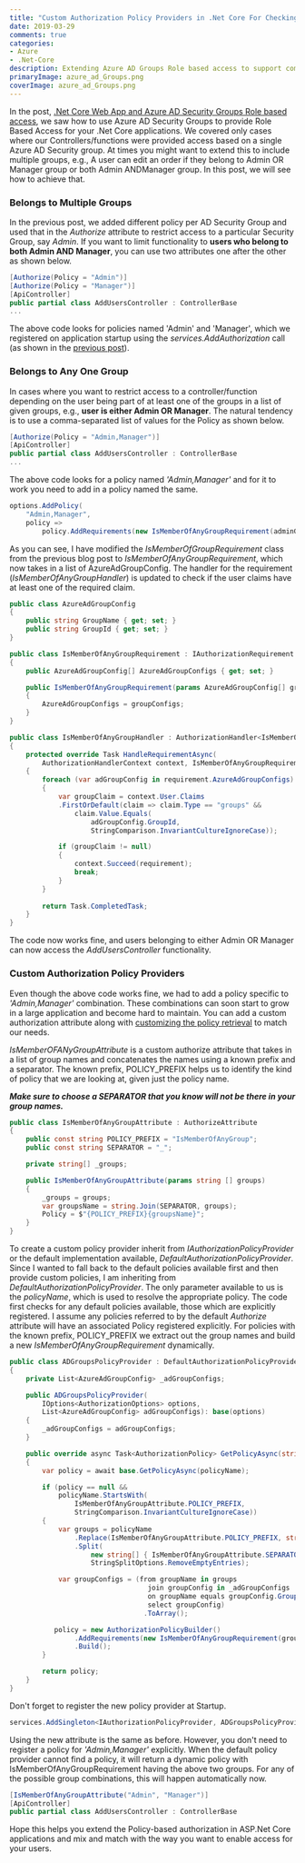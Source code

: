```yaml
---
title: "Custom Authorization Policy Providers in .Net Core For Checking Multiple Azure AD Security Groups"
date: 2019-03-29
comments: true
categories: 
- Azure
- .Net-Core
description: Extending Azure AD Groups Role based access to support combinations of multiple groups to grant access.
primaryImage: azure_ad_Groups.png
coverImage: azure_ad_Groups.png
---
```


In the post, [.Net Core Web App and Azure AD Security Groups Role based access](https://www.rahulpnath.com/blog/dot-net-core-api-and-azure-ad-groups-based-access/), we saw how to use Azure AD Security Groups to provide Role Based Access for your .Net Core applications. We covered only cases where our Controllers/functions were provided access based on a single Azure AD Security group. At times you might want to extend this to include multiple groups, e.g., A user can edit an order if they belong to Admin OR Manager group or both Admin ANDManager group. In this post, we will see how to achieve that.

### Belongs to Multiple Groups

In the previous post, we added different policy per AD Security Group and used that in the *Authorize* attribute to restrict access to a particular Security Group, say *Admin*. If you want to limit functionality to **users who belong to both Admin AND Manager**, you can use two attributes one after the other as shown below. 

```csharp
[Authorize(Policy = "Admin")]
[Authorize(Policy = "Manager")]
[ApiController]
public partial class AddUsersController : ControllerBase
...
```

The above code looks for policies named 'Admin' and 'Manager', which we registered on application startup using the *services.AddAuthorization* call (as shown in the [previous post](https://www.rahulpnath.com/blog/dot-net-core-api-and-azure-ad-groups-based-access/)).

### Belongs to Any One Group

In cases where you want to restrict access to a controller/function depending on the user being part of at least one of the groups in a list of given groups, e.g., **user is either Admin OR Manager**. The natural tendency is to use a comma-separated list of values for the Policy as shown below. 

```csharp
[Authorize(Policy = "Admin,Manager")]
[ApiController]
public partial class AddUsersController : ControllerBase
...
```

The above code looks for a policy named *'Admin,Manager'* and for it to work you need to add in a policy named the same.

``` csharp
options.AddPolicy(
    "Admin,Manager",
    policy =>
        policy.AddRequirements(new IsMemberOfAnyGroupRequirement(adminGroup, managerGroup));
```

As you can see, I have modified the *IsMemberOfGroupRequirement* class from the previous blog post to *IsMemberOfAnyGroupRequirement*, which now takes in a list of AzureAdGroupConfig. The handler for the requirement (*IsMemberOfAnyGroupHandler*) is updated to check if the user claims have at least one of the required claim.

``` csharp
public class AzureAdGroupConfig
{
    public string GroupName { get; set; }
    public string GroupId { get; set; }
}

public class IsMemberOfAnyGroupRequirement : IAuthorizationRequirement
{
    public AzureAdGroupConfig[] AzureAdGroupConfigs { get; set; }

    public IsMemberOfAnyGroupRequirement(params AzureAdGroupConfig[] groupConfigs)
    {
        AzureAdGroupConfigs = groupConfigs;
    }
}

public class IsMemberOfAnyGroupHandler : AuthorizationHandler<IsMemberOfAnyGroupRequirement>
{
    protected override Task HandleRequirementAsync(
        AuthorizationHandlerContext context, IsMemberOfAnyGroupRequirement requirement)
    {
        foreach (var adGroupConfig in requirement.AzureAdGroupConfigs)
        {
            var groupClaim = context.User.Claims
            .FirstOrDefault(claim => claim.Type == "groups" &&
                claim.Value.Equals(
                    adGroupConfig.GroupId, 
                    StringComparison.InvariantCultureIgnoreCase));

            if (groupClaim != null)
            {
                context.Succeed(requirement);
                break;
            }
        }
       
        return Task.CompletedTask;
    }
}
```

The code now works fine, and users belonging to either Admin OR Manager can now access the *AddUsersController* functionality. 

### Custom Authorization Policy Providers

Even though the above code works fine, we had to add a policy specific to *'Admin,Manager'* combination. These combinations can soon start to grow in a large application and become hard to maintain. You can add a custom authorization attribute along with [customizing the policy retrieval](https://docs.microsoft.com/en-us/aspnet/core/security/authorization/iauthorizationpolicyprovider?view=aspnetcore-2.2) to match our needs.

*IsMemberOFANyGroupAttribute* is a custom authorize attribute that takes in a list of group names and concatenates the names using a known prefix and a separator. The known prefix, POLICY_PREFIX helps us to identify the kind of policy that we are looking at, given just the policy name.

***Make sure to choose a SEPARATOR that you know will not be there in your group names.***

``` csharp
public class IsMemberOfAnyGroupAttribute : AuthorizeAttribute
{
    public const string POLICY_PREFIX = "IsMemberOfAnyGroup";
    public const string SEPARATOR = "_";

    private string[] _groups;

    public IsMemberOfAnyGroupAttribute(params string [] groups)
    {
        _groups = groups;
        var groupsName = string.Join(SEPARATOR, groups);
        Policy = $"{POLICY_PREFIX}{groupsName}";
    }
}
```

To create a custom policy provider inherit from *IAuthorizationPolicyProvider* or the default implementation available, *DefaultAuthorizationPolicyProvider*. Since I wanted to fall back to the default policies available first and then provide custom policies, I am inheriting from *DefaultAuthorizationPolicyProvider*. The only parameter available to us is the *policyName*, which is used to resolve the appropriate policy. The code first checks for any default policies available, those which are explicitly registered. I assume any policies referred to by the default *Authorize* attribute will have an associated Policy registered explicitly. For policies with the 
known prefix, POLICY_PREFIX we extract out the group names and build a new *IsMemberOfAnyGroupRequirement* dynamically.

``` csharp
public class ADGroupsPolicyProvider : DefaultAuthorizationPolicyProvider
{
    private List<AzureAdGroupConfig> _adGroupConfigs;

    public ADGroupsPolicyProvider(
        IOptions<AuthorizationOptions> options,
        List<AzureAdGroupConfig> adGroupConfigs): base(options)
    {
        _adGroupConfigs = adGroupConfigs;
    }

    public override async Task<AuthorizationPolicy> GetPolicyAsync(string policyName)
    {
        var policy = await base.GetPolicyAsync(policyName);

        if (policy == null &&
            policyName.StartsWith(
                IsMemberOfAnyGroupAttribute.POLICY_PREFIX,
                StringComparison.InvariantCultureIgnoreCase))
        {
            var groups = policyName
                .Replace(IsMemberOfAnyGroupAttribute.POLICY_PREFIX, string.Empty)
                .Split(
                    new string[] { IsMemberOfAnyGroupAttribute.SEPARATOR },
                    StringSplitOptions.RemoveEmptyEntries);

            var groupConfigs = (from groupName in groups
                                  join groupConfig in _adGroupConfigs
                                  on groupName equals groupConfig.GroupName
                                  select groupConfig)
                                 .ToArray();

           policy = new AuthorizationPolicyBuilder()
                .AddRequirements(new IsMemberOfAnyGroupRequirement(groupConfigs))
                .Build();
        }

        return policy;
    }
}
```

Don't forget to register the new policy provider at Startup.

``` csharp
services.AddSingleton<IAuthorizationPolicyProvider, ADGroupsPolicyProvider>();
```

Using the new attribute is the same as before. However, you don't need to register a policy for *'Admin,Manager'* explicitly. When the default policy provider cannot find a policy, it will return a dynamic policy with IsMemberOfAnyGroupRequirement having the above two groups. For any of the possible group combinations, this will happen automatically now. 

``` csharp
[IsMemberOfAnyGroupAttribute("Admin", "Manager")]
[ApiController]
public partial class AddUsersController : ControllerBase
```

Hope this helps you extend the Policy-based authorization in ASP.Net Core applications and mix and match with the way you want to enable access for your users. 